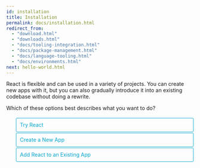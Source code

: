```yaml
---
id: installation
title: Installation
permalink: docs/installation.html
redirect_from:
  - "download.html"
  - "downloads.html"
  - "docs/tooling-integration.html"
  - "docs/package-management.html"
  - "docs/language-tooling.html"
  - "docs/environments.html"
next: hello-world.html
---
```

<style>
  .tab-hidden {
    display: none;
  }
</style>

React is flexible and can be used in a variety of projects. You can create new apps with it, but you can also gradually introduce it into an existing codebase without doing a rewrite.

<div class="toggler">
  <style>
    .toggler li {
       display: inline-block;
       position: relative;
       top: 1px;
       padding: 10px;
       margin: 0px 2px 0px 2px;
       border: 1px solid #05A5D1;
       border-bottom-color: transparent;
       border-radius: 3px 3px 0px 0px;
       color: #05A5D1;
       background-color: transparent;
       font-size: 0.99em;
       cursor: pointer;
    }
    .toggler ul {
      list-style-type: none;
      margin: 0;
      border-bottom: 1px solid #05A5D1;
      cursor: default;
    }
    @media screen and (max-width: 960px) {
      .toggler li {
        display: block;
        border-bottom-color: #05A5D1;
        border-radius: 3px;
        margin-bottom: 2px;
      }
      .toggler ul {
        border-bottom: 0;
      }
    }
    .display-target-fiddle .toggler .button-fiddle:focus,
    .display-target-newapp .toggler .button-newapp:focus,
    .display-target-existingapp .toggler .button-existingapp:focus {
      background-color: #046E8B;
      color: white;
    }
    .display-target-fiddle .toggler .button-fiddle,
    .display-target-newapp .toggler .button-newapp,
    .display-target-existingapp .toggler .button-existingapp {
      background-color: #05A5D1;
      color: white;
    }
    block {
      display: none;
    }
    .display-target-fiddle .fiddle,
    .display-target-newapp .newapp,
    .display-target-existingapp .existingapp {
      display: block;
    }
  </style>
  <script>
    document.querySelector('.toggler').parentElement.className += ' display-target-fiddle';
  </script>
  <span>Which of these options best describes what you want to do?</span>
  <br />
  <br />
   <ul role="tablist" >
      <li id="fiddle" class="button-fiddle" aria-selected="false" role="tab" tabindex="0" aria-controls="fiddletab"
          onclick="display('target', 'fiddle')" onkeyup="keyToggle(event, 'fiddle', 'existingapp', 'newapp')">
        Try React
      </li>
      <li id="newapp" class="button-newapp" aria-selected="false" role="tab" tabindex="-1" aria-controls="newapptab"
          onclick="display('target', 'newapp')" onkeyup="keyToggle(event, 'newapp', 'fiddle', 'existingapp')">
        Create a New App
      </li>
      <li id="existingapp" class="button-existingapp" aria-selected="false" role="tab" tabindex="-1" aria-controls="existingapptab"
          onclick="display('target', 'existingapp')" onkeyup="keyToggle(event, 'existingapp', 'newapp', 'fiddle')">
        Add React to an Existing App
      </li>
    </ul>
</div>

<block id="fiddletab" role="tabpanel" class="fiddle"  />

## Trying Out React

If you're just interested in playing around with React, you can use CodePen. Try starting from [this Hello World example code](http://codepen.io/gaearon/pen/rrpgNB?editors=0010). You don't need to install anything; you can just modify the code and see if it works.

If you prefer to use your own text editor, you can also <a href="/react/downloads/single-file-example.html" download="hello.html">download this HTML file</a>, edit it, and open it from the local filesystem in your browser. It does a slow runtime code transformation, so don't use it in production.

If you want to use it for a full application, there are two popular ways to get started with React: using Create React App, or adding it to an existing application.

<block id="newapptab" role="tabpanel" class="newapp" />

## Creating a New Application

[Create React App](http://github.com/facebookincubator/create-react-app) is the best way to start building a new React single page application. It sets up your development environment so that you can use the latest JavaScript features, provides a nice developer experience, and optimizes your app for production.

```bash
npm install -g create-react-app
create-react-app my-app

cd my-app
npm start
```

Create React App doesn't handle backend logic or databases; it just creates a frontend build pipeline, so you can use it with any backend you want. It uses build tools like Babel and webpack under the hood, but works with zero configuration.

When you're ready to deploy to production, running `npm run build` will create an optimized build of your app in the `build` folder. You can learn more about Create React App [from its README](https://github.com/facebookincubator/create-react-app#create-react-app-) and the [User Guide](https://github.com/facebookincubator/create-react-app/blob/master/packages/react-scripts/template/README.md#table-of-contents).

<block id="existingapptab" role="tabpanel" class="existingapp" />

## Adding React to an Existing Application

You don't need to rewrite your app to start using React.

We recommend adding React to a small part of your application, such as an individual widget, so you can see if it works well for your use case.

While React [can be used](/react/docs/react-without-es6.html) without a build pipeline, we recommend setting it up so you can be more productive. A modern build pipeline typically consists of:

* A **package manager**, such as [Yarn](https://yarnpkg.com/) or [npm](https://www.npmjs.com/). It lets you take advantage of a vast ecosystem of third-party packages, and easily install or update them.
* A **bundler**, such as [webpack](https://webpack.js.org/) or [Browserify](http://browserify.org/). It lets you write modular code and bundle it together into small packages to optimize load time.
* A **compiler** such as [Babel](http://babeljs.io/). It lets you write modern JavaScript code that still works in older browsers.

### Installing React

We recommend using [Yarn](https://yarnpkg.com/) or [npm](https://www.npmjs.com/) for managing front-end dependencies. If you're new to package managers, the [Yarn documentation](https://yarnpkg.com/en/docs/getting-started) is a good place to get started.

To install React with Yarn, run:

```bash
yarn init
yarn add react react-dom
```

To install React with npm, run:

```bash
npm init
npm install --save react react-dom
```

Both Yarn and npm download packages from the [npm registry](http://npmjs.com/).

### Enabling ES6 and JSX

We recommend using React with [Babel](http://babeljs.io/) to let you use ES6 and JSX in your JavaScript code. ES6 is a set of modern JavaScript features that make development easier, and JSX is an extension to the JavaScript language that works nicely with React.

The [Babel setup instructions](https://babeljs.io/docs/setup/) explain how to configure Babel in many different build environments. Make sure you install [`babel-preset-react`](http://babeljs.io/docs/plugins/preset-react/#basic-setup-with-the-cli-) and [`babel-preset-es2015`](http://babeljs.io/docs/plugins/preset-es2015/#basic-setup-with-the-cli-) and enable them in your [`.babelrc` configuration](http://babeljs.io/docs/usage/babelrc/), and you're good to go.

### Hello World with ES6 and JSX

We recommend using a bundler like [webpack](https://webpack.js.org/) or [Browserify](http://browserify.org/) so you can write modular code and bundle it together into small packages to optimize load time.

The smallest React example looks like this:

```js
import React from 'react';
import ReactDOM from 'react-dom';

ReactDOM.render(
  <h1>Hello, world!</h1>,
  document.getElementById('root')
);
```

This code renders into a DOM element with the id of `root` so you need `<div id="root"></div>` somewhere in your HTML file.

Similarly, you can render a React component inside a DOM element somewhere inside your existing app written with any other JavaScript UI library.

### Development and Production Versions

By default, React includes many helpful warnings. These warnings are very useful in development. However, they make React larger and slower so you should make sure to use the production version when you deploy the app.

#### Brunch

To create an optimized production build with Brunch, just add the `-p` flag to the build command. See the [Brunch docs](http://brunch.io/docs/commands) for more details.

#### Browserify

Run Browserify with `NODE_ENV` environment variable set to `production` and use [UglifyJS](https://github.com/mishoo/UglifyJS) as the last build step so that development-only code gets stripped out.

#### Rollup

Use [rollup-plugin-replace](https://github.com/rollup/rollup-plugin-replace) plugin together with [rollup-plugin-commonjs](https://github.com/rollup/rollup-plugin-commonjs) (in that order) to remove development-only code. [See this gist](https://gist.github.com/Rich-Harris/cb14f4bc0670c47d00d191565be36bf0) for a complete setup example.

#### Webpack

Include both `DefinePlugin` and `UglifyJsPlugin` into your production Webpack configuration as described in [this guide](https://webpack.js.org/guides/production-build/).

### Using a CDN

If you don't want to use npm to manage client packages, the `react` and `react-dom` npm packages also provide single-file distributions in `dist` folders, which are hosted on a CDN:

```html
<script src="https://unpkg.com/react@15/dist/react.js"></script>
<script src="https://unpkg.com/react-dom@15/dist/react-dom.js"></script>
```

The versions above are only meant for development, and are not suitable for production. Minified and optimized production versions of React are available at:

```html
<script src="https://unpkg.com/react@15/dist/react.min.js"></script>
<script src="https://unpkg.com/react-dom@15/dist/react-dom.min.js"></script>
```

To load a specific version of `react` and `react-dom`, replace `15` with the version number.

If you use Bower, React is available via the `react` package.

<script>
/**
 * The code below is based on a snippet from React Native Getting Started page.
 */

// Convert <div>...<span><block /></span>...</div>
// Into <div>...<block />...</div>
var blocks = document.getElementsByTagName('block');
for (var i = 0; i < blocks.length; ++i) {
  var block = blocks[i];
  var span = blocks[i].parentNode;
  var container = span.parentNode;
  container.insertBefore(block, span);
  container.removeChild(span);
}
// Convert <div>...<block />content<block />...</div>
// Into <div>...<block>content</block><block />...</div>
blocks = document.getElementsByTagName('block');
for (var i = 0; i < blocks.length; ++i) {
  var block = blocks[i];
  while (block.nextSibling && block.nextSibling.tagName !== 'BLOCK') {
    block.appendChild(block.nextSibling);
  }
}

function setSelected(value){
  var tabs = document.querySelectorAll('li[role="tab"]');
  for (var i = 0; i < tabs.length; ++i) {
    var tab = tabs[i];
    if (tab.className === 'button-' + value) {
      tabs[i].setAttribute('aria-selected', 'true');
      tabs[i].setAttribute('tabindex', '0');
    } else {
      tabs[i].setAttribute('aria-selected', 'false');
      tabs[i].setAttribute('tabindex', '-1');
    }
  }
}

function keyToggle(e, value, prevTab, nextTab){
  if (e.keyCode === 37) {
    document.getElementById(prevTab).focus();
    display('target', prevTab);
  }
  if (e.keyCode === 39) {
    document.getElementById(nextTab).focus();
    display('target', nextTab);
  }
}

function display(type, value) {
  setSelected(value);
  var container = document.getElementsByTagName('block')[0].parentNode;
  container.className = 'display-' + type + '-' + value + ' ' +
    container.className.replace(RegExp('display-' + type + '-[a-z]+ ?'), '');
}

// If we are coming to the page with a hash in it (i.e. from a search, for example), try to get
// us as close as possible to the correct platform and dev os using the hashtag and block walk up.
var foundHash = false;
if (window.location.hash !== '' && window.location.hash !== 'content') { // content is default
  // Hash links are added a bit later so we wait for them.
  window.addEventListener('DOMContentLoaded', selectTabForHashLink);
}

function selectTabForHashLink() {
  var hashLinks = document.querySelectorAll('a.hash-link');
  for (var i = 0; i < hashLinks.length && !foundHash; ++i) {
    if (hashLinks[i].hash === window.location.hash) {
      var parent = hashLinks[i].parentElement;
      while (parent) {
        if (parent.tagName === 'BLOCK') {
          var target = null;
          if (parent.className.indexOf('fiddle') > -1) {
            target = 'fiddle';
          } else if (parent.className.indexOf('newapp') > -1) {
            target = 'newapp';
          } else if (parent.className.indexOf('existingapp') > -1) {
            target = 'existingapp';
          } else {
            break; // assume we don't have anything.
          }
          display('target', target);
          foundHash = true;
          break;
        }
        parent = parent.parentElement;
      }
    }
  }
}
</script>
